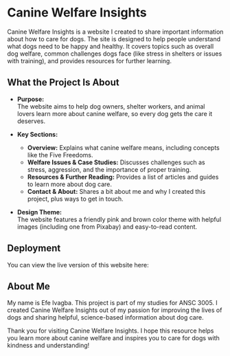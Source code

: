 # Canine Welfare Insights

Canine Welfare Insights is a website I created to share important information about how to care for dogs. The site is designed to help people understand what dogs need to be happy and healthy. It covers topics such as overall dog welfare, common challenges dogs face (like stress in shelters or issues with training), and provides resources for further learning.

## What the Project Is About

- **Purpose:**  
  The website aims to help dog owners, shelter workers, and animal lovers learn more about canine welfare, so every dog gets the care it deserves.

- **Key Sections:**  
  - **Overview:** Explains what canine welfare means, including concepts like the Five Freedoms.  
  - **Welfare Issues & Case Studies:** Discusses challenges such as stress, aggression, and the importance of proper training.  
  - **Resources & Further Reading:** Provides a list of articles and guides to learn more about dog care.  
  - **Contact & About:** Shares a bit about me and why I created this project, plus ways to get in touch.

- **Design Theme:**  
  The website features a friendly pink and brown color theme with helpful images (including one from Pixabay) and easy-to-read content.

## Deployment

You can view the live version of this website here:  


## About Me

My name is Efe Ivagba. This project is part of my studies for ANSC 3005. I created Canine Welfare Insights out of my passion for improving the lives of dogs and sharing helpful, science-based information about dog care.

Thank you for visiting Canine Welfare Insights. I hope this resource helps you learn more about canine welfare and inspires you to care for dogs with kindness and understanding!
